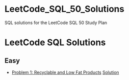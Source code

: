 # LeetCode_SQL_50_Solutions
SQL solutions for the LeetCode SQL 50 Study Plan


# LeetCode SQL Solutions

## Easy
- [Problem 1: Recyclable and Low Fat Products]([https://leetcode.com/problems/nth-highest-salary/](https://leetcode.com/problems/recyclable-and-low-fat-products/?envType=study-plan-v2&envId=top-sql-50)) [Solution](Problem_1.sql)

